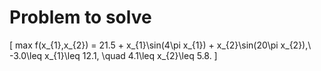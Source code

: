 # Problem to solve
\[
max f(x_{1},x_{2}) = 21.5 + x_{1}\sin(4\pi x_{1}) + x_{2}\sin(20\pi x_{2}),\\
-3.0\leq x_{1}\leq 12.1, \quad 4.1\leq x_{2}\leq 5.8.
\]

